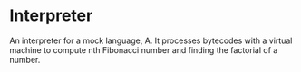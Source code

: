 # Interpreter

An interpreter for a mock language, A. It processes bytecodes with a virtual machine to compute nth Fibonacci number and finding the factorial of a number.
